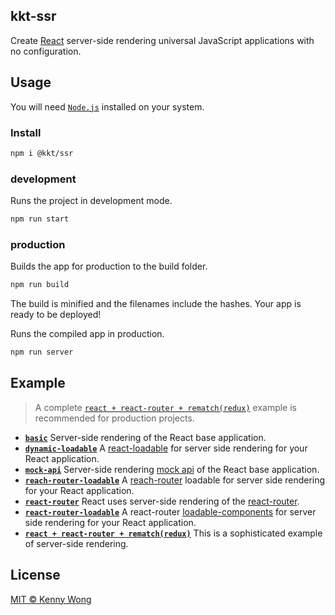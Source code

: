kkt-ssr
---

Create [React](https://github.com/facebook/react) server-side rendering universal JavaScript applications with no configuration.

## Usage

You will need [`Node.js`](https://nodejs.org) installed on your system.

### Install

```bash
npm i @kkt/ssr
```

### development

Runs the project in development mode.  

```bash
npm run start
```

### production

Builds the app for production to the build folder.

```bash
npm run build
```

The build is minified and the filenames include the hashes.
Your app is ready to be deployed!

Runs the compiled app in production.

```bash
npm run server
```

## Example

> A complete [`react + react-router + rematch(redux)`](example/react-router+rematch(redux)) example is recommended for production projects.

- [**`basic`**](example/basic) Server-side rendering of the React base application.
- [**`dynamic-loadable`**](example/dynamic-loadable) A [react-loadable](https://github.com/jamiebuilds/react-loadable) for server side rendering for your React application.
- [**`mock-api`**](example/mock-api) Server-side rendering [mock api](https://github.com/jaywcjlove/webpack-api-mocker) of the React base application.
- [**`reach-router-loadable`**](example/reach-router-loadable) A [reach-router](https://github.com/reach/router) loadable for server side rendering for your React application.
- [**`react-router`**](example/react-router) React uses server-side rendering of the [react-router](https://github.com/ReactTraining/react-router).
- [**`react-router-loadable`**](example/react-router-loadable) A react-router [loadable-components](https://github.com/smooth-code/loadable-components) for server side rendering for your React application.
- [**`react + react-router + rematch(redux)`**](example/react-router+rematch(redux)) This is a sophisticated example of server-side rendering.

## License

[MIT © Kenny Wong](./LICENSE)
